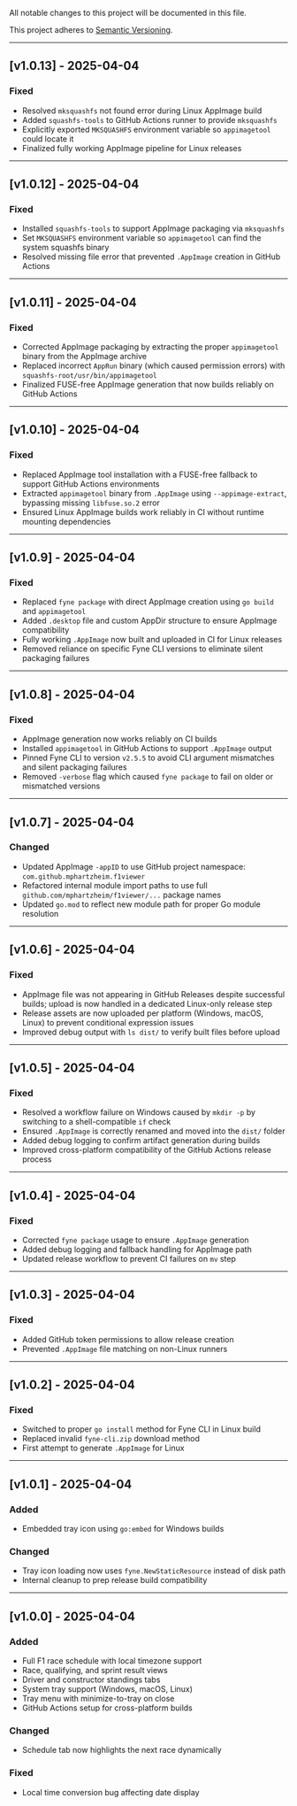 All notable changes to this project will be documented in this file.

This project adheres to [Semantic Versioning](https://semver.org).

---

## [v1.0.13] - 2025-04-04

### Fixed
- Resolved `mksquashfs` not found error during Linux AppImage build
- Added `squashfs-tools` to GitHub Actions runner to provide `mksquashfs`
- Explicitly exported `MKSQUASHFS` environment variable so `appimagetool` could locate it
- Finalized fully working AppImage pipeline for Linux releases

---

## [v1.0.12] - 2025-04-04

### Fixed
- Installed `squashfs-tools` to support AppImage packaging via `mksquashfs`
- Set `MKSQUASHFS` environment variable so `appimagetool` can find the system squashfs binary
- Resolved missing file error that prevented `.AppImage` creation in GitHub Actions

---

## [v1.0.11] - 2025-04-04

### Fixed
- Corrected AppImage packaging by extracting the proper `appimagetool` binary from the AppImage archive
- Replaced incorrect `AppRun` binary (which caused permission errors) with `squashfs-root/usr/bin/appimagetool`
- Finalized FUSE-free AppImage generation that now builds reliably on GitHub Actions

---

## [v1.0.10] - 2025-04-04

### Fixed
- Replaced AppImage tool installation with a FUSE-free fallback to support GitHub Actions environments
- Extracted `appimagetool` binary from `.AppImage` using `--appimage-extract`, bypassing missing `libfuse.so.2` error
- Ensured Linux AppImage builds work reliably in CI without runtime mounting dependencies

---

## [v1.0.9] - 2025-04-04

### Fixed
- Replaced `fyne package` with direct AppImage creation using `go build` and `appimagetool`
- Added `.desktop` file and custom AppDir structure to ensure AppImage compatibility
- Fully working `.AppImage` now built and uploaded in CI for Linux releases
- Removed reliance on specific Fyne CLI versions to eliminate silent packaging failures

---

## [v1.0.8] - 2025-04-04

### Fixed
- AppImage generation now works reliably on CI builds
- Installed `appimagetool` in GitHub Actions to support `.AppImage` output
- Pinned Fyne CLI to version `v2.5.5` to avoid CLI argument mismatches and silent packaging failures
- Removed `-verbose` flag which caused `fyne package` to fail on older or mismatched versions

---

## [v1.0.7] - 2025-04-04

### Changed
- Updated AppImage `-appID` to use GitHub project namespace: `com.github.mphartzheim.f1viewer`
- Refactored internal module import paths to use full `github.com/mphartzheim/f1viewer/...` package names
- Updated `go.mod` to reflect new module path for proper Go module resolution

---

## [v1.0.6] - 2025-04-04

### Fixed
- AppImage file was not appearing in GitHub Releases despite successful builds; upload is now handled in a dedicated Linux-only release step
- Release assets are now uploaded per platform (Windows, macOS, Linux) to prevent conditional expression issues
- Improved debug output with `ls dist/` to verify built files before upload

---

## [v1.0.5] - 2025-04-04

### Fixed
- Resolved a workflow failure on Windows caused by `mkdir -p` by switching to a shell-compatible `if` check
- Ensured `.AppImage` is correctly renamed and moved into the `dist/` folder
- Added debug logging to confirm artifact generation during builds
- Improved cross-platform compatibility of the GitHub Actions release process

---

## [v1.0.4] - 2025-04-04

### Fixed
- Corrected `fyne package` usage to ensure `.AppImage` generation
- Added debug logging and fallback handling for AppImage path
- Updated release workflow to prevent CI failures on `mv` step

---

## [v1.0.3] - 2025-04-04

### Fixed
- Added GitHub token permissions to allow release creation
- Prevented `.AppImage` file matching on non-Linux runners

---

## [v1.0.2] - 2025-04-04

### Fixed
- Switched to proper `go install` method for Fyne CLI in Linux build
- Replaced invalid `fyne-cli.zip` download method
- First attempt to generate `.AppImage` for Linux

---

## [v1.0.1] - 2025-04-04

### Added
- Embedded tray icon using `go:embed` for Windows builds

### Changed
- Tray icon loading now uses `fyne.NewStaticResource` instead of disk path
- Internal cleanup to prep release build compatibility

---

## [v1.0.0] - 2025-04-04

### Added
- Full F1 race schedule with local timezone support
- Race, qualifying, and sprint result views
- Driver and constructor standings tabs
- System tray support (Windows, macOS, Linux)
- Tray menu with minimize-to-tray on close
- GitHub Actions setup for cross-platform builds

### Changed
- Schedule tab now highlights the next race dynamically

### Fixed
- Local time conversion bug affecting date display
